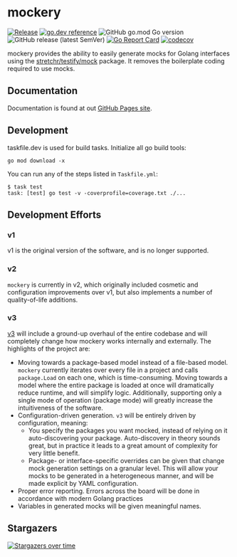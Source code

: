 
mockery
=======
[![Release](https://github.com/rhzs/mockery/actions/workflows/release.yml/badge.svg)](https://github.com/rhzs/mockery/actions/workflows/release.yml) [![go.dev reference](https://img.shields.io/badge/go.dev-reference-007d9c?logo=go&logoColor=white&style=flat-square)](https://pkg.go.dev/github.com/rhzs/mockery/v2?tab=overview) ![GitHub go.mod Go version](https://img.shields.io/github/go-mod/go-version/rhzs/mockery) ![GitHub release (latest SemVer)](https://img.shields.io/github/v/release/rhzs/mockery) [![Go Report Card](https://goreportcard.com/badge/github.com/rhzs/mockery)](https://goreportcard.com/report/github.com/rhzs/mockery) [![codecov](https://codecov.io/gh/rhzs/mockery/branch/master/graph/badge.svg)](https://codecov.io/gh/rhzs/mockery)

mockery provides the ability to easily generate mocks for Golang interfaces using the [stretchr/testify/mock](https://pkg.go.dev/gitlab.com/incubus8/gotest/mock?tab=doc) package. It removes the boilerplate coding required to use mocks.

Documentation
--------------

Documentation is found at out [GitHub Pages site](https://rhzs.github.io/mockery/).

Development
------------

taskfile.dev is used for build tasks. Initialize all go build tools:

```
go mod download -x
```

You can run any of the steps listed in `Taskfile.yml`:

```
$ task test
task: [test] go test -v -coverprofile=coverage.txt ./...
```

Development Efforts
-------------------

### v1

v1 is the original version of the software, and is no longer supported.

### v2

`mockery` is currently in v2, which originally included cosmetic and configuration improvements over v1, but also implements a number of quality-of-life additions.

### v3

[v3](https://github.com/rhzs/mockery/projects/3) will include a ground-up overhaul of the entire codebase and will completely change how mockery works internally and externally. The highlights of the project are:
- Moving towards a package-based model instead of a file-based model. `mockery` currently iterates over every file in a project and calls `package.Load` on each one, which is time-consuming. Moving towards a model where the entire package is loaded at once will dramatically reduce runtime, and will simplify logic. Additionally, supporting only a single mode of operation (package mode) will greatly increase the intuitiveness of the software.
- Configuration-driven generation. `v3` will be entirely driven by configuration, meaning:
  * You specify the packages you want mocked, instead of relying on it auto-discovering your package. Auto-discovery in theory sounds great, but in practice it leads to a great amount of complexity for very little benefit.
  * Package- or interface-specific overrides can be given that change mock generation settings on a granular level. This will allow your mocks to be generated in a heterogeneous manner, and will be made explicit by YAML configuration.
 - Proper error reporting. Errors across the board will be done in accordance with modern Golang practices
 - Variables in generated mocks will be given meaningful names.



Stargazers
----------

[![Stargazers over time](https://starchart.cc/rhzs/mockery.svg)](https://starchart.cc/rhzs/mockery)
